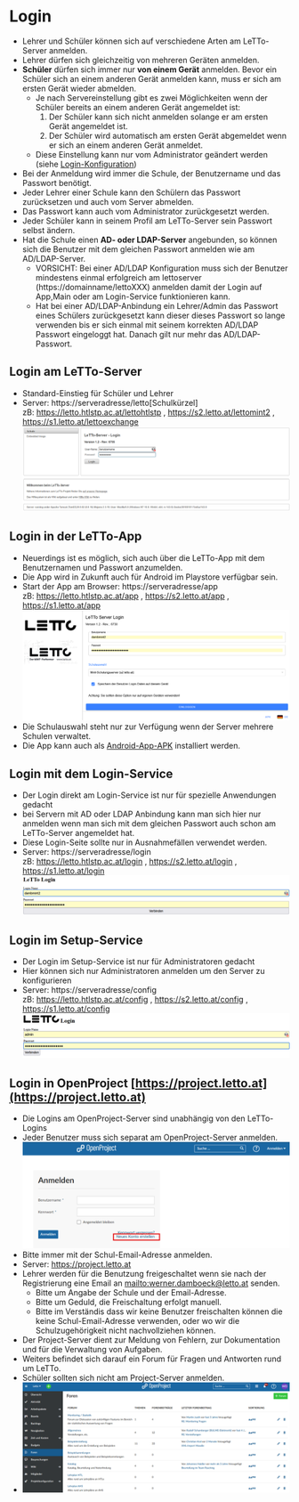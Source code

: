# Login

* Lehrer und Schüler können sich auf verschiedene Arten am LeTTo-Server anmelden.
* Lehrer dürfen sich gleichzeitig von mehreren Geräten anmelden.
* **Schüler** dürfen sich immer nur **von einem Gerät** anmelden. Bevor ein Schüler sich an 
  einem anderen Gerät anmelden kann, muss er sich am ersten Gerät wieder abmelden.
  * Je nach Servereinstellung gibt es zwei Möglichkeiten wenn der Schüler bereits an einem anderen Gerät angemeldet ist:
    1. Der Schüler kann sich nicht anmelden solange er am ersten Gerät angemeldet ist.
    2. Der Schüler wird automatisch am ersten Gerät abgemeldet wenn er sich an einem anderen Gerät anmeldet.
  * Diese Einstellung kann nur vom Administrator geändert werden (siehe [Login-Konfiguration](../../wiki/LeTToEnvironment/index.md#login-konfiguration))
* Bei der Anmeldung wird immer die Schule, der Benutzername und das Passwort benötigt.
* Jeder Lehrer einer Schule kann den Schülern das Passwort zurücksetzen und auch vom Server abmelden.
* Das Passwort kann auch vom Administrator zurückgesetzt werden.
* Jeder Schüler kann in seinem Profil am LeTTo-Server sein Passwort selbst ändern.
* Hat die Schule einen **AD- oder LDAP-Server** angebunden, so können sich die Benutzer mit dem gleichen Passwort anmelden wie am AD/LDAP-Server.
  * VORSICHT: Bei einer AD/LDAP Konfiguration muss sich der Benutzer mindestens einmal erfolgreich am lettoserver (https://domainname/lettoXXX) anmelden damit der Login auf App,Main oder am Login-Service funktionieren kann.
  * Hat bei einer AD/LDAP-Anbindung ein Lehrer/Admin das Passwort eines Schülers zurückgesetzt kann dieser dieses Passwort so lange verwenden bis er sich einmal mit seinem korrekten AD/LDAP Passwort eingeloggt hat. Danach gilt nur mehr das AD/LDAP-Passwort.

## Login am LeTTo-Server
* Standard-Einstieg für Schüler und Lehrer
* Server: https://serveradresse/letto[Schulkürzel]<br>
  zB: https://letto.htlstp.ac.at/lettohtlstp , https://s2.letto.at/lettomint2 , https://s1.letto.at/lettoexchange <br>
  ![img.png](img.png)

## Login in der LeTTo-App
* Neuerdings ist es möglich, sich auch über die LeTTo-App mit dem Benutzernamen und Passwort anzumelden.
* Die App wird in Zukunft auch für Android im Playstore verfügbar sein.
* Start der App am Browser: https://serveradresse/app<br>
  zB: https://letto.htlstp.ac.at/app , https://s2.letto.at/app , https://s1.letto.at/app <br>
  ![img_1.png](img_1.png)  
* Die Schulauswahl steht nur zur Verfügung wenn der Server mehrere Schulen verwaltet.
* Die App kann auch als [Android-App-APK](https://download.letto.at/download/app/stable) installiert werden. 

## Login mit dem Login-Service
* Der Login direkt am Login-Service ist nur für spezielle Anwendungen gedacht
* bei Servern mit AD oder LDAP Anbindung kann man sich hier nur anmelden wenn man sich mit dem gleichen Passwort auch schon am LeTTo-Server angemeldet hat.
* Diese Login-Seite sollte nur in Ausnahmefällen verwendet werden.
* Server: https://serveradresse/login<br>
  zB: https://letto.htlstp.ac.at/login , https://s2.letto.at/login , https://s1.letto.at/login <br>
  ![img_2.png](img_2.png) 

## Login im Setup-Service
* Der Login im Setup-Service ist nur für Administratoren gedacht
* Hier können sich nur Administratoren anmelden um den Server zu konfigurieren
* Server: https://serveradresse/config<br>
  zB: https://letto.htlstp.ac.at/config , https://s2.letto.at/config , https://s1.letto.at/config <br>
  ![img_3.png](img_3.png)

## Login in OpenProject [https://project.letto.at](https://project.letto.at)
* Die Logins am OpenProject-Server sind unabhängig von den LeTTo-Logins
* Jeder Benutzer muss sich separat am OpenProject-Server anmelden. <br>
  ![img_5.png](img_5.png) 
* Bitte immer mit der Schul-Email-Adresse anmelden.
* Server: https://project.letto.at<br>
* Lehrer werden für die Benutzung freigeschaltet wenn sie nach der Registrierung eine Email an <mailto:werner.damboeck@letto.at> senden.
  - Bitte um Angabe der Schule und der Email-Adresse. 
  - Bitte um Geduld, die Freischaltung erfolgt manuell.
  - Bitte im Verständis dass wir keine Benutzer freischalten können die keine Schul-Email-Adresse verwenden, oder wo wir die Schulzugehörigkeit nicht nachvollziehen können.
* Der Project-Server dient zur Meldung von Fehlern, zur Dokumentation und für die Verwaltung von Aufgaben.
* Weiters befindet sich darauf ein Forum für Fragen und Antworten rund um LeTTo.
* Schüler sollten sich nicht am Project-Server anmelden.
* ![img_4.png](img_4.png)